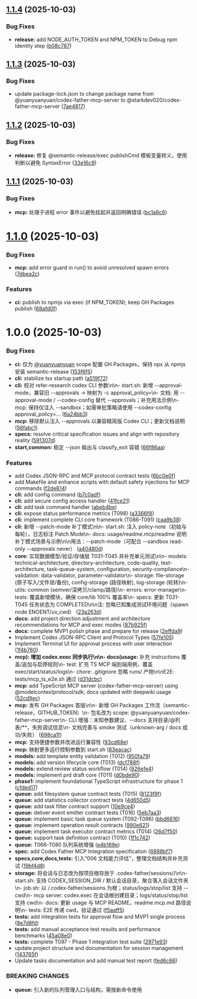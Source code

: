 ## [1.1.4](https://github.com/yuanyuanyuan/codex-father/compare/mcp-v1.1.3...mcp-v1.1.4) (2025-10-03)


### Bug Fixes

* **release:** add NODE_AUTH_TOKEN and NPM_TOKEN to Debug npm identity step ([b08c787](https://github.com/yuanyuanyuan/codex-father/commit/b08c787c7a33ef45383bb9b18835236c540ed11b))

## [1.1.3](https://github.com/yuanyuanyuan/codex-father/compare/mcp-v1.1.2...mcp-v1.1.3) (2025-10-03)


### Bug Fixes

* update package-lock.json to change package name from @yuanyuanyuan/codex-father-mcp-server to @starkdev020/codex-father-mcp-server ([7ae4817](https://github.com/yuanyuanyuan/codex-father/commit/7ae48173459d8de5e940fcaa0d5936877680de8f))

## [1.1.2](https://github.com/yuanyuanyuan/codex-father/compare/mcp-v1.1.1...mcp-v1.1.2) (2025-10-03)


### Bug Fixes

* **release:** 修复 @semantic-release/exec publishCmd 模板变量转义，使用  判断以避免 SyntaxError ([33e16c9](https://github.com/yuanyuanyuan/codex-father/commit/33e16c93448e19f2d26cbeff894a24f03b8070e8))

## [1.1.1](https://github.com/yuanyuanyuan/codex-father/compare/mcp-v1.1.0...mcp-v1.1.1) (2025-10-03)


### Bug Fixes

* **mcp:** 处理子进程 error 事件以避免挂起并返回明确错误 ([bc1a6c6](https://github.com/yuanyuanyuan/codex-father/commit/bc1a6c6cc147ed2f84e5d62ec0b7cc5b6e6533c1))

# [1.1.0](https://github.com/yuanyuanyuan/codex-father/compare/mcp-v1.0.0...mcp-v1.1.0) (2025-10-03)


### Bug Fixes

* **mcp:** add error guard in run() to avoid unresolved spawn errors ([7dbea2c](https://github.com/yuanyuanyuan/codex-father/commit/7dbea2cbe3375d16b282accd13e93d7f13d852e5))


### Features

* **ci:** publish to npmjs via exec (if NPM_TOKEN); keep GH Packages publish ([68afd0f](https://github.com/yuanyuanyuan/codex-father/commit/68afd0ff3b8f659142a54ff46c29a8d5ade5d21f))

# 1.0.0 (2025-10-03)


### Bug Fixes

* **ci:** 仅为 [@yuanyuanyuan](https://github.com/yuanyuanyuan) scope 配置 GH Packages，保持 npx 从 npmjs 安装 semantic-release ([153f6f5](https://github.com/yuanyuanyuan/codex-father/commit/153f6f5b3af58692620e393912fe479d12d1310d))
* **cli:** stabilize tsx startup path ([a519f72](https://github.com/yuanyuanyuan/codex-father/commit/a519f7260e2dcaf18781ca1977e884166dd320b4))
* **cli:** 校对 refer-research codex CLI 参数\n\n- start.sh: 新增 --approval-mode，兼容旧 --approvals → 映射为 -c approval_policy=<policy>\n- 文档: 用 --approval-mode / --codex-config 替代 --approvals；补充用法示例\n- mcp: 保持仅注入 --sandbox；如需审批策略请使用 --codex-config approval_policy=... ([6a24bb3](https://github.com/yuanyuanyuan/codex-father/commit/6a24bb39c1e60cc7e2ef388ef5599c8ce41c58da))
* **mcp:** 移除默认注入 --approvals 以兼容精简版 Codex CLI；更新文档说明 ([56fabc1](https://github.com/yuanyuanyuan/codex-father/commit/56fabc1125951c8a178e7c6ba68ee083b07cd977))
* **specs:** resolve critical specification issues and align with repository reality ([591307d](https://github.com/yuanyuanyuan/codex-father/commit/591307d0aee77ccecfac7fc5d3cc7a7ce74297e2))
* **start,common:** 稳定 --json 输出与 classify_exit 容错 ([66f86aa](https://github.com/yuanyuanyuan/codex-father/commit/66f86aa1034a784babd00f3584ff86d3024fd694))


### Features

* add Codex JSON-RPC and MCP protocol contract tests ([6bc0e0f](https://github.com/yuanyuanyuan/codex-father/commit/6bc0e0fc9348e0ad40607339c25a8c679bef25ad))
* add Makefile and enhance scripts with default safety injections for MCP commands ([f2de614](https://github.com/yuanyuanyuan/codex-father/commit/f2de614f9e987a8dc8aae32bf0f0bb3651b872a6))
* **cli:** add config command ([b7c0adf](https://github.com/yuanyuanyuan/codex-father/commit/b7c0adf7f41555cd5df8b1bebb32f3459c05259d))
* **cli:** add secure config access handler ([41fce21](https://github.com/yuanyuanyuan/codex-father/commit/41fce212ff5f344f7988c68f593b79066ad64149))
* **cli:** add task command handler ([abeb4be](https://github.com/yuanyuanyuan/codex-father/commit/abeb4be9c97178dfb6cbe321382dcd021d786b65))
* **cli:** expose status performance metrics (T098) ([a3366f8](https://github.com/yuanyuanyuan/codex-father/commit/a3366f80f294083f8975ea8314a8b4760d9eb68f))
* **cli:** implement complete CLI core framework (T086-T091) ([caa9b38](https://github.com/yuanyuanyuan/codex-father/commit/caa9b38258ad0d7d8383eb2a0bf8d9dd0995f762))
* **cli:** 新增 --patch-mode 补丁模式\n\n- start.sh: 注入 policy-note（初始与每轮），日志标注 Patch Mode\n- docs: usage/readme.mcp/readme 说明补丁模式场景与示例\n\n用法：--patch-mode（可配合 --sandbox read-only --approvals never） ([a40480d](https://github.com/yuanyuanyuan/codex-father/commit/a40480df573145fd5990ce53b2bbca80c3f2e423))
* **core:** 实现数据模型/验证/存储层 T031-T045 并补充单元测试\n\n- models: technical-architecture, directory-architecture, code-quality, test-architecture, task-queue-system, configuration, security-compliance\n- validation: data-validator, parameter-validator\n- storage: file-storage (原子写入/文件锁/备份), config-storage (路径映射), log-storage (轮转)\n- utils: common (semver/深拷贝/clamp/路径)\n- errors: error-manager\n- tests: 覆盖新增模块，确保 core/lib 100% 覆盖率\n- specs: 更新 T031-T045 任务状态为 COMPLETED\n\n注: 忽略已知集成测试环境问题（spawn node ENOENT/uv_cwd） ([23a263d](https://github.com/yuanyuanyuan/codex-father/commit/23a263ddba93d80b8b9a4cb73aad03e10dca912b))
* **docs:** add project direction adjustment and architecture recommendations for MCP and exec modes ([87b925f](https://github.com/yuanyuanyuan/codex-father/commit/87b925f1671baa71812857aeb8e3c48b324ccb31))
* **docs:** complete MVP1 polish phase and prepare for release ([2effda9](https://github.com/yuanyuanyuan/codex-father/commit/2effda9de8573a4db47889b9944c82f364d4ba8d))
* Implement Codex JSON-RPC Client and Protocol Types ([57fe105](https://github.com/yuanyuanyuan/codex-father/commit/57fe105fc829980f7a262583de63c94bf1da22bf))
* Implement Terminal UI for approval process with user interaction ([1f4b760](https://github.com/yuanyuanyuan/codex-father/commit/1f4b760cf6283420181f77c776399c8753f7677d))
* **mcp): 增加 codex.exec 同步执行\n\n- docs(usage:** 补充 instructions 覆盖/追加与启停规则\n- test: 扩充 TS MCP 端到端用例，覆盖 exec/start/status/logs\n- chore: .gitignore 忽略 runs/ 产物\n\nE2E: tests/mcp_ts_e2e.sh 通过 ([d31dcbc](https://github.com/yuanyuanyuan/codex-father/commit/d31dcbc944b61a1d6ea97ea05458fe78eab6ff21))
* **mcp:** add TypeScript MCP server (codex-father-mcp-server) using @modelcontextprotocol/sdk; docs updated with deepwiki usage ([52cd9ec](https://github.com/yuanyuanyuan/codex-father/commit/52cd9ec04277a6f38a46722e1a0c7aa7ecb4ad5c))
* **mcp:** 发布 GH Packages 首版\n\n- 新增 GH Packages 工作流（semantic-release，GITHUB_TOKEN）\n- 包名改为 scope: @yuanyuanyuan/codex-father-mcp-server\n- CLI 增强：未知参数建议、--docs 支持目录/@列表/**，失败调试信息\n- 文档完善与 smoke 测试（unknown-arg / docs 成功/失败） ([698ca1f](https://github.com/yuanyuanyuan/codex-father/commit/698ca1f6f503c166e73882a31e493ad273807c58))
* **mcp:** 支持便捷参数并改进运行兼容性 ([93cd68e](https://github.com/yuanyuanyuan/codex-father/commit/93cd68e061606c6728da1856fa4ad57f134fa9ef))
* **mcp:** 映射更多运行控制参数到 start.sh ([83eacac](https://github.com/yuanyuanyuan/codex-father/commit/83eacaca826b948020a286831b9931174cb14fa3))
* **models:** add template entity validation (T012) ([950fa79](https://github.com/yuanyuanyuan/codex-father/commit/950fa797de53f9f0f512d9b0d844b4e153b9ebda))
* **models:** add version lifecycle core (T013) ([dcf788f](https://github.com/yuanyuanyuan/codex-father/commit/dcf788f8f8957cede9be5ce3fc4db5be34ebe02a))
* **models:** extend review status workflow (T014) ([926efe4](https://github.com/yuanyuanyuan/codex-father/commit/926efe40634b9274c300dbbf1f4cf94c2d3d039c))
* **models:** implement prd draft core (T011) ([d0bde90](https://github.com/yuanyuanyuan/codex-father/commit/d0bde90070e54e9438f0b2495912547fa9ff3b78))
* **phase1:** implement foundational TypeScript infrastructure for phase 1 ([cfded17](https://github.com/yuanyuanyuan/codex-father/commit/cfded17e8b902650d92a00095a2181bb2bbff1cb))
* **queue:** add filesystem queue contract tests (T015) ([8123f9f](https://github.com/yuanyuanyuan/codex-father/commit/8123f9fc155ace2eb0eac65831b855ce4c933ede))
* **queue:** add statistics collector contract tests ([4d650d5](https://github.com/yuanyuanyuan/codex-father/commit/4d650d5b2fbeb2896c2af793a954de1e29f08304))
* **queue:** add task filter contract support ([10e9ce4](https://github.com/yuanyuanyuan/codex-father/commit/10e9ce4469eda01e43e57122078cc9761dc38271))
* **queue:** deliver event emitter contract tests (T016) ([5eb7aa3](https://github.com/yuanyuanyuan/codex-father/commit/5eb7aa39e59cd78d11eeb03e315ef0f267476b58))
* **queue:** implement basic task queue system (T092-T096) ([bbd6616](https://github.com/yuanyuanyuan/codex-father/commit/bbd6616266962b1081e351538dea1151d03fb84f))
* **queue:** implement operation result contracts ([990e621](https://github.com/yuanyuanyuan/codex-father/commit/990e621385a27da07a4cd358686ef3bdb8823923))
* **queue:** implement task executor contract metrics (T014) ([26d7f50](https://github.com/yuanyuanyuan/codex-father/commit/26d7f50e49d248a29a57c63cf8a0db7802d87568))
* **queue:** support task definition contract (T010) ([1f1c742](https://github.com/yuanyuanyuan/codex-father/commit/1f1c742cbe46bd3408c8175ed27f7392b673c952))
* **queue:** T066-T080 队列系统增强 ([e4b169e](https://github.com/yuanyuanyuan/codex-father/commit/e4b169e702fb679f189da3196581992b6e324a7e))
* **spec:** add Codex Father MCP Integration specification ([6888bf7](https://github.com/yuanyuanyuan/codex-father/commit/6888bf73064cdc01b96166ff384e9d9bc03df16f))
* **specs,core,docs,tests:** 引入“006 文档能力评估”，整理文档结构并补充测试 ([19bf4d8](https://github.com/yuanyuanyuan/codex-father/commit/19bf4d81a629d78537feebd3c7566828c1566d52))
* **storage:** 将会话与日志改为按项目根存放于 .codex-father/sessions/<job-id>/\n\n- start.sh: 支持 CODEX_SESSION_DIR / 默认会话目录，聚合落入会话文件夹\n- job.sh: 以 <cwd>/.codex-father/sessions 为根；status/logs/stop/list 支持 --cwd\n- mcp server: codex.exec 在会话根创建目录；logs/status/stop/list 支持 cwd\n- docs: 更新 usage 与 MCP README，readme.mcp.md 路径说明\n- tests: E2E 传递 cwd，验证通过 ([f5aaff5](https://github.com/yuanyuanyuan/codex-father/commit/f5aaff5c88ce83deaba5842d98e449c606e861ab))
* **tests:** add integration tests for approval flow and MVP1 single process ([8e7d8fd](https://github.com/yuanyuanyuan/codex-father/commit/8e7d8fdddcfce21aa1bbed43ebd5c531f66d6ee0))
* **tests:** add manual acceptance test results and performance benchmarks ([45a08e0](https://github.com/yuanyuanyuan/codex-father/commit/45a08e0aa8f706a705145c2f6a09a24ac900d5df))
* **tests:** complete T097 - Phase 1 integration test suite ([2971e93](https://github.com/yuanyuanyuan/codex-father/commit/2971e93abc961590472444c12279aa2e62215314))
* update project structure and documentation for session management ([143765f](https://github.com/yuanyuanyuan/codex-father/commit/143765fc9bb7d842bad02080384dfa1a91dc342f))
* Update tasks documentation and add manual test report ([fed6c66](https://github.com/yuanyuanyuan/codex-father/commit/fed6c661fb5e901b8e6028ad76e3de0a0fda1ecf))


### BREAKING CHANGES

* **queue:** 引入新的队列管理入口与结构，需按新命令使用
